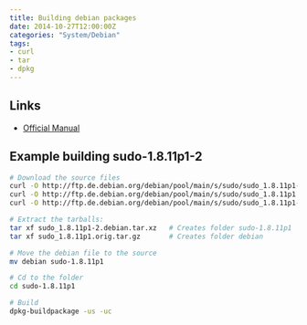 ```yaml
---
title: Building debian packages
date: 2014-10-27T12:00:00Z
categories: "System/Debian"
tags:
- curl
- tar
- dpkg
---
```

## Links
- [Official Manual](https://www.debian.org/doc/manuals/maint-guide/build.en.html)

## Example building sudo-1.8.11p1-2
```bash
# Download the source files
curl -O http://ftp.de.debian.org/debian/pool/main/s/sudo/sudo_1.8.11p1-2.dsc
curl -O http://ftp.de.debian.org/debian/pool/main/s/sudo/sudo_1.8.11p1.orig.tar.gz
curl -O http://ftp.de.debian.org/debian/pool/main/s/sudo/sudo_1.8.11p1-2.debian.tar.xz

# Extract the tarballs:
tar xf sudo_1.8.11p1-2.debian.tar.xz   # Creates folder sudo-1.8.11p1
tar xf sudo_1.8.11p1.orig.tar.gz       # Creates folder debian

# Move the debian file to the source
mv debian sudo-1.8.11p1

# Cd to the folder
cd sudo-1.8.11p1

# Build
dpkg-buildpackage -us -uc
```
